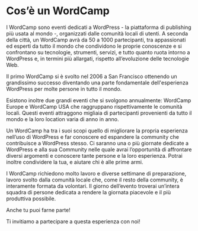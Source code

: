 # Cos’è un WordCamp

I WordCamp sono eventi dedicati a WordPress - la piattaforma di publishing più usata al mondo -, organizzati dalle comunità locali di utenti. A seconda della città, un WordCamp avrà da 50 a 1000 partecipanti, tra appassionati ed esperti da tutto il mondo che condividono le proprie conoscenze e si confrontano su tecnologie, strumenti, servizi, e tutto quanto ruota intorno a WordPress e, in termini più allargati, rispetto all’evoluzione delle tecnologie Web.
 
Il primo WordCamp si è svolto nel 2006 a San Francisco ottenendo un grandissimo successo diventando una  parte fondamentale dell'esperienza WordPress per molte persone in tutto il mondo.
 
Esistono inoltre due grandi eventi che si svolgono annualmente: WordCamp Europe e WordCamp USA che raggruppano rispettivamente le comunità locali. Questi eventi attraggono migliaia di partecipanti provenienti da tutto il mondo e la loro location varia di anno in anno. 
 
Un WordCamp ha tra i suoi scopi quello di migliorare la propria esperienza nell’uso di WordPress e far conoscere ed espandere la community che contribuisce a WordPress stesso. Ci saranno una o più giornate dedicate a WordPress e alla sua Community nelle quale avrai l’opportunità di affrontare diversi argomenti e conoscere tante persone e la loro esperienza. Potrai inoltre condividere la tua, e aiutare chi è alle prime armi.

I WordCamp richiedono molto lavoro e diverse settimane di preparazione, lavoro svolto dalla comunità locale che, come il resto della community, è interamente formata da volontari. 
Il giorno dell’evento troverai un’intera squadra di persone dedicata a rendere la giornata piacevole e il più produttiva possibile. 
 
Anche tu puoi farne parte!
 
Ti invitiamo a partecipare a questa esperienza con noi!
